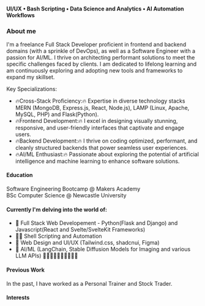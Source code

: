 <!-- ### Full Stack Developer | Software Engineer -->
#### UI/UX • Bash Scripting • Data Science and Analytics • AI Automation Workflows


### About me
I'm a freelance Full Stack Developer proficient in frontend and backend domains (with a sprinkle of DevOps), as well as a Software Engineer with a passion for AI/ML. I thrive on architecting performant solutions to meet the specific challenges faced by clients. I am dedicated to lifelong learning and am continuously exploring and adopting new tools and frameworks to expand my skillset.

Key Specializations:
- 🔥Cross-Stack Proficiency:🔥
  Expertise in diverse technology stacks MERN (MongoDB, Express.js, React, Node.js), LAMP (Linux, Apache, MySQL, PHP) and Flask(Python).
- 🔥Frontend Development:🔥
  I excel in designing visually stunning, responsive, and user-friendly interfaces that captivate and engage users.
- 🔥Backend Development:🔥
  I thrive on coding optimized, performant, and cleanly structured backends that power seamless user experiences.
- 🔥AI/ML Enthusiast:🔥
  Passionate about exploring the potential of artificial intelligence and machine learning to enhance software solutions.

  
<!--
I specialize in crafting visually stunning and intuitive websites on the frontend, complemented by robust and elegant backend solutions. My love for problem-solving drives me to excel in backend development, where I architect solutions and implement data storage and API integration.

I am a freelance Full Stack Developer(proficient in both Frontend and Backend with a little sprinkling of DevOps), Software Engineer, and AI/ML enthusiast. I thrive on building ... websites, designing visually stunning, responsive, and user-friendly frontends, and coding robust, performant, elegant, and maintainable backend solutions.
Love problem solving and architecting solutions. 




- DevOps: Proficient in deploying and maintaining scalable and reliable infrastructure to support continuous integration and delivery pipelines.
-->

<!--
I love designing beautiful, responsive and user-friendly frontends and integrating them with  I love coding optimised/performant and cleanly coded backends and deploying them.
I architect solutions
data storage, API integration

I'm into open source

Tech wise I am dabbling in React, Svelte, shell scripting and AI/ML. Historically I've focused on Python, Java and the (something I did at Uni...).
But I love learning new technologies and do that as much as I can.
-->





<!--
Cross Stack proficiency
LAMP, MERN, Python and Flask and always looking to try out new tools to add to my repertoire.


Natural Language Processing (NLP)
Generative AI models
Machine Learning pipelines - getting into this?
Prompt engineering

Creating operational efficiency with generative AI models through prompt engineering...
-->
#### Education
Software Engineering Bootcamp @ Makers Academy  
BSc Computer Science @ Newcastle University

#### Currently I'm delving into the world of:
- 🔨 Full Stack Web Developement - Python(Flask and Django) and Javascript(React and Svelte/SvelteKit Frameworks)
- 👨‍💻 Shell Scripting and Automation
- 🙈 Web Design and UI/UX (Tailwind.css, shadcnui, Figma)
- 🤖 AI/ML (LangChain, Stable Diffusion Models for Imaging and various LLM APIs)
🤖🔧🔨👀🙈🦚👨‍💻🤸‍♂️

<!--
- 🔭 coding automation projects & relaunching my personal website.
🌱 learning Docker & Shell scripting (Both are SO COOL!)
📚 Reading:
💬 Ask me about ...
-->

#### Previous Work
In the past, I have worked as a Personal Trainer and Stock Trader.

#### Interests
<!--I'm an avid futurist
Crazy about fitness, am a powerlifter and avid climber
cooking - foodie
fashion?
Business, economics
the interplay of history, culture on business and economics
-->

<!--
**codehath/codehath** is a ✨ _special_ ✨ repository because its `README.md` (this file) appears on your GitHub profile.

Here are some ideas to get you started:

- 🔭 I’m currently working on ...
- 🌱 I’m currently learning Javascript (Svelte/SvelteKit and React Frameworks) and how to use AI (Stable Diffusion Models and LLM APIs)
- 👯 I’m looking to collaborate on AI/Automation projects
- 🤔 I’m looking for help with ...
- 💬 Ask me about ...
- 📫 How to reach me: ...
- ⚡ Fun fact: ...


Futurism
-->
